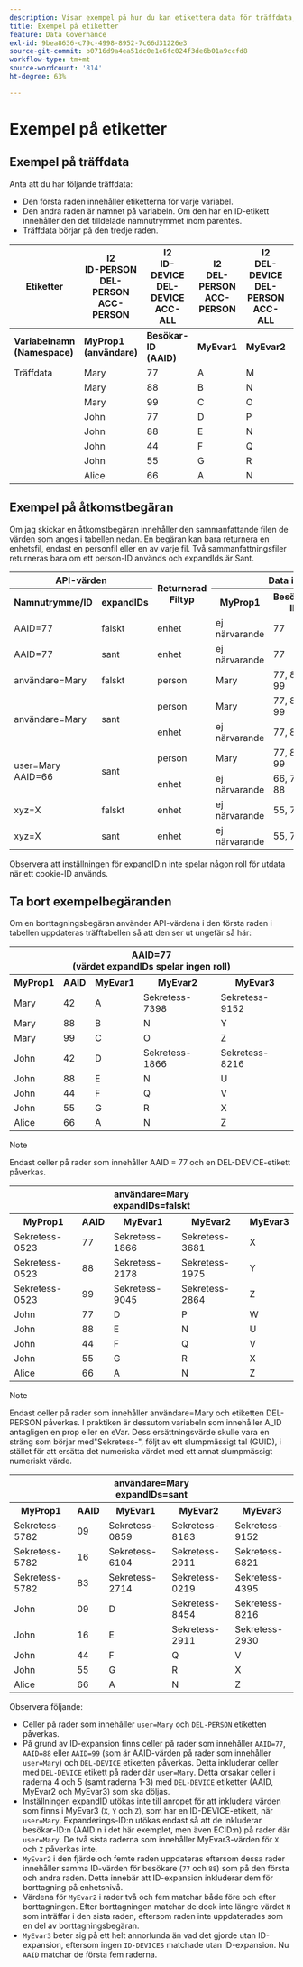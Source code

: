 ```yaml
---
description: Visar exempel på hur du kan etikettera data för träffdata, åtkomstbegäranden och borttagningsbegäranden
title: Exempel på etiketter
feature: Data Governance
exl-id: 9bea8636-c79c-4998-8952-7c66d31226e3
source-git-commit: b0716d9a4ea51dc0e1e6fc024f3de6b01a9ccfd8
workflow-type: tm+mt
source-wordcount: '814'
ht-degree: 63%

---
```


# Exempel på etiketter

## Exempel på träffdata

Anta att du har följande träffdata:

* Den första raden innehåller etiketterna för varje variabel.
* Den andra raden är namnet på variabeln. Om den har en ID-etikett innehåller den det tilldelade namnutrymmet inom parentes.
* Träffdata börjar på den tredje raden.

| Etiketter | I2<br>ID-PERSON<br>DEL-PERSON<br>ACC-PERSON | I2<br>ID-DEVICE<br>DEL-DEVICE<br>ACC-ALL | I2<br>DEL-PERSON<br>ACC-PERSON | I2<br>DEL-DEVICE<br>DEL-PERSON<br>ACC-ALL | I2<br>ID-DEVICE<br>DEL-DEVICE<br>ACC-ALL |
|---|---|---|---|---|---|
| **Variabelnamn** <br> **(Namespace)** | **MyProp1** <br> **(användare)** | **Besökar-ID** <br> **(AAID)** | **MyEvar1** | **MyEvar2** | **MyEvar3** <br> **(xyz)** |
| Träffdata | Mary | 77 | A | M | X |
|  | Mary | 88 | B | N | Y |
|  | Mary | 99 | C | O | Z |
|  | John | 77 | D | P | W |
|  | John | 88 | E | N | U |
|  | John | 44 | F | Q | V |
|  | John | 55 | G | R | X |
|  | Alice | 66 | A | N | Z |

## Exempel på åtkomstbegäran

Om jag skickar en åtkomstbegäran innehåller den sammanfattande filen de värden som anges i tabellen nedan. En begäran kan bara returnera en enhetsfil, endast en personfil eller en av varje fil. Två sammanfattningsfiler returneras bara om ett person-ID används och expandIds är Sant.

<table>
  <tr>
    <th colspan="2" style="text-align:center">API-värden</th>
    <th rowspan="2">Returnerad<br>Filtyp</th>
    <th colspan="5" style="text-align:center">Data i sammanfattningsåtkomstfil</th>
  </tr>
  <tr>
    <th>Namnutrymme/ID</th>
    <th>expandIDs</th>
    <th>MyProp1</th>
    <th>Besökar-ID</th>
    <th>MyEvar1</th>
    <th>MyEvar2</th>
    <th>MyEvar3</th>
  </tr>
  <tr>
    <td>AAID=77</td>
    <td>falskt</td>
    <td>enhet</td>
    <td>ej närvarande</td>
    <td>77</td>
    <td>ej närvarande</td>
    <td>M, P</td>
    <td>X, W</td>
  </tr>
  <tr>
    <td>AAID=77</td>
    <td>sant</td>
    <td>enhet</td>
    <td>ej närvarande</td>
    <td>77</td>
    <td>ej närvarande</td>
    <td>M, P</td>
    <td>X, W</td>
  </tr>
  <tr>
    <td>användare=Mary</td>
    <td>falskt</td>
    <td>person</td>
    <td>Mary</td>
    <td>77, 88, 99</td>
    <td>A, B, C</td>
    <td>M, N, O</td>
    <td>X, Y, Z</td>
  </tr>
  <tr>
    <td rowspan="2">användare=Mary</td>
    <td rowspan="2">sant</td>
    <td>person</td>
    <td>Mary</td>
    <td>77, 88, 99</td>
    <td>A, B, C</td>
    <td>M, N, O</td>
    <td>X, Y, Z</td>
  </tr>
  <tr>
    <td>enhet</td>
    <td>ej närvarande</td>
    <td>77, 88</td>
    <td>A, B, C</td>
    <td>N, P</td>
    <td>U, W</td>
  </tr>
  <tr>
    <td rowspan="2">user=Mary<br>AAID=66</td>
    <td rowspan="2">sant</td>
    <td>person</td>
    <td>Mary</td>
    <td>77, 88, 99</td>
    <td>A, B, C</td>
    <td>M, N, O</td>
    <td>X, Y, Z</td>
  </tr>
  <tr>
    <td>enhet</td>
    <td>ej närvarande</td>
    <td>66, 77, 88</td>
    <td>A, B, C</td>
    <td>N, P</td>
    <td>U, W, Z</td>
  </tr>
  <tr>
    <td>xyz=X</td>
    <td>falskt</td>
    <td>enhet</td>
    <td>ej närvarande</td>
    <td>55, 77</td>
    <td>ej närvarande</td>
    <td>M, R</td>
    <td>X</td>
  </tr>
  <tr>
    <td>xyz=X</td>
    <td>sant</td>
    <td>enhet</td>
    <td>ej närvarande</td>
    <td>55, 77</td>
    <td>ej närvarande</td>
    <td>M, P, R</td>
    <td>W, X</td>
  </tr>
</table>

Observera att inställningen för expandID:n inte spelar någon roll för utdata när ett cookie-ID används.

## Ta bort exempelbegäranden

Om en borttagningsbegäran använder API-värdena i den första raden i tabellen uppdateras träfftabellen så att den ser ut ungefär så här:

<table>
  <tr>
    <th colspan="5" style="text-align:center">AAID=77 <br>(värdet expandIDs spelar ingen roll)</th>
  </tr>
  <tr>
    <th>MyProp1</th>
    <th>AAID</th>
    <th>MyEvar1</th>
    <th>MyEvar2</th>
    <th>MyEvar3</th>
  </tr>
  <tr>
    <td>Mary</td>
    <td>42</td>
    <td>A</td>
    <td>Sekretess-7398</td>
    <td>Sekretess-9152</td>
  </tr>
  <tr>
    <td>Mary</td>
    <td>88</td>
    <td>B</td>
    <td>N</td>
    <td>Y</td>
  </tr>
  <tr>
    <td>Mary</td>
    <td>99</td>
    <td>C</td>
    <td>O</td>
    <td>Z</td>
  </tr>
  <tr>
    <td>John</td>
    <td>42</td>
    <td>D</td>
    <td>Sekretess-1866</td>
    <td>Sekretess-8216</td>
  </tr>
  <tr>
    <td>John</td>
    <td>88</td>
    <td>E</td>
    <td>N</td>
    <td>U</td>
  </tr>
  <tr>
    <td>John</td>
    <td>44</td>
    <td>F</td>
    <td>Q</td>
    <td>V</td>
  </tr>
  <tr>
    <td>John</td>
    <td>55</td>
    <td>G</td>
    <td>R</td>
    <td>X</td>
  </tr>
  <tr>
    <td>Alice</td>
    <td>66</td>
    <td>A</td>
    <td>N</td>
    <td>Z</td>
  </tr>
</table>

>[!NOTE]
>
>Endast celler på rader som innehåller AAID = 77 och en DEL-DEVICE-etikett påverkas.

<table>
  <tr>
    <th colspan="5" style="text-align:center">användare=Mary<br>expandIDs=falskt</th>
  </tr>
  <tr>
    <th>MyProp1</th>
    <th>AAID</th>
    <th>MyEvar1</th>
    <th>MyEvar2</th>
    <th>MyEvar3</th>
  </tr>
  <tr>
    <td>Sekretess-0523</td>
    <td>77</td>
    <td>Sekretess-1866</td>
    <td>Sekretess-3681</td>
    <td>X</td>
  </tr>
  <tr>
    <td>Sekretess-0523</td>
    <td>88</td>
    <td>Sekretess-2178</td>
    <td>Sekretess-1975</td>
    <td>Y</td>
  </tr>
  <tr>
    <td>Sekretess-0523</td>
    <td>99</td>
    <td>Sekretess-9045</td>
    <td>Sekretess-2864</td>
    <td>Z</td>
  </tr>
  <tr>
    <td>John</td>
    <td>77</td>
    <td>D</td>
    <td>P</td>
    <td>W</td>
  </tr>
  <tr>
    <td>John</td>
    <td>88</td>
    <td>E</td>
    <td>N</td>
    <td>U</td>
  </tr>
  <tr>
    <td>John</td>
    <td>44</td>
    <td>F</td>
    <td>Q</td>
    <td>V</td>
  </tr>
  <tr>
    <td>John</td>
    <td>55</td>
    <td>G</td>
    <td>R</td>
    <td>X</td>
  </tr>
  <tr>
    <td>Alice</td>
    <td>66</td>
    <td>A</td>
    <td>N</td>
    <td>Z</td>
  </tr>
</table>

>[!NOTE]
>
>Endast celler på rader som innehåller användare=Mary och etiketten DEL-PERSON påverkas. I praktiken är dessutom variabeln som innehåller A_ID antagligen en prop eller en eVar. Dess ersättningsvärde skulle vara en sträng som börjar med&quot;Sekretess-&quot;, följt av ett slumpmässigt tal (GUID), i stället för att ersätta det numeriska värdet med ett annat slumpmässigt numeriskt värde.

<table>
  <tr>
    <th colspan="5" style="text-align:center">användare=Mary<br>expandIDs=sant</th>
  </tr>
  <tr>
    <th>MyProp1</th>
    <th>AAID</th>
    <th>MyEvar1</th>
    <th>MyEvar2</th>
    <th>MyEvar3</th>
  </tr>
  <tr>
    <td>Sekretess-5782</td>
    <td>09</td>
    <td>Sekretess-0859</td>
    <td>Sekretess-8183</td>
    <td>Sekretess-9152</td>
  </tr>
  <tr>
    <td>Sekretess-5782</td>
    <td>16</td>
    <td>Sekretess-6104</td>
    <td>Sekretess-2911</td>
    <td>Sekretess-6821</td>
  </tr>
  <tr>
    <td>Sekretess-5782</td>
    <td>83</td>
    <td>Sekretess-2714</td>
    <td>Sekretess-0219</td>
    <td>Sekretess-4395</td>
  </tr>
  <tr>
    <td>John</td>
    <td>09</td>
    <td>D</td>
    <td>Sekretess-8454</td>
    <td>Sekretess-8216</td>
  </tr>
  <tr>
    <td>John</td>
    <td>16</td>
    <td>E</td>
    <td>Sekretess-2911</td>
    <td>Sekretess-2930</td>
  </tr>
  <tr>
    <td>John</td>
    <td>44</td>
    <td>F</td>
    <td>Q</td>
    <td>V</td>
  </tr>
  <tr>
    <td>John</td>
    <td>55</td>
    <td>G</td>
    <td>R</td>
    <td>X</td>
  </tr>
  <tr>
    <td>Alice</td>
    <td>66</td>
    <td>A</td>
    <td>N</td>
    <td>Z</td>
  </tr>
</table>

Observera följande:

* Celler på rader som innehåller `user=Mary` och `DEL-PERSON` etiketten påverkas.
* På grund av ID-expansion finns celler på rader som innehåller `AAID=77`, `AAID=88` eller `AAID=99` (som är AAID-värden på rader som innehåller `user=Mary`) och `DEL-DEVICE` etiketten påverkas. Detta inkluderar celler med `DEL-DEVICE` etikett på rader där `user=Mary`. Detta orsakar celler i raderna 4 och 5 (samt raderna 1-3) med `DEL-DEVICE` etiketter (AAID, MyEvar2 och MyEvar3) som ska döljas.
* Inställningen expandID utökas inte till anropet för att inkludera värden som finns i MyEvar3 (`X`, `Y` och `Z`), som har en ID-DEVICE-etikett, när `user=Mary`. Expanderings-ID:n utökas endast så att de inkluderar besökar-ID:n (AAID:n i det här exemplet, men även ECID:n) på rader där `user=Mary`. De två sista raderna som innehåller MyEvar3-värden för `X` och `Z` påverkas inte.
* `MyEvar2` i den fjärde och femte raden uppdateras eftersom dessa rader innehåller samma ID-värden för besökare (`77` och `88`) som på den första och andra raden. Detta innebär att ID-expansion inkluderar dem för borttagning på enhetsnivå.
* Värdena för `MyEvar2` i rader två och fem matchar både före och efter borttagningen. Efter borttagningen matchar de dock inte längre värdet `N` som inträffar i den sista raden, eftersom raden inte uppdaterades som en del av borttagningsbegäran.
* `MyEvar3` beter sig på ett helt annorlunda än vad det gjorde utan ID-expansion, eftersom ingen `ID-DEVICES` matchade utan ID-expansion. Nu `AAID` matchar de första fem raderna.
